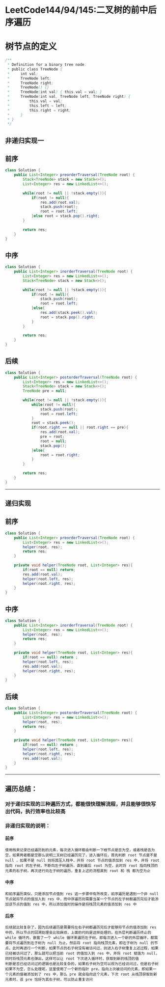 # LeetCode144/94/145:二叉树的前中后序遍历

# 树节点的定义
```java
/**
 * Definition for a binary tree node.
 * public class TreeNode {
 *     int val;
 *     TreeNode left;
 *     TreeNode right;
 *     TreeNode() {}
 *     TreeNode(int val) { this.val = val; }
 *     TreeNode(int val, TreeNode left, TreeNode right) {
 *         this.val = val;
 *         this.left = left;
 *         this.right = right;
 *     }
 * }
 */
```

## 非递归实现一

## 前序
```java
class Solution {
    public List<Integer> preorderTraversal(TreeNode root) {
        Stack<TreeNode> stack = new Stack<>();
        List<Integer> res = new LinkedList<>();
        
        while(root != null || !stack.empty()){
            if(root != null){
                res.add(root.val);
                stack.push(root);
                root = root.left;
            }else root = stack.pop().right;
        }
        
        return res;
    }
}
```

## 中序
```java
class Solution {
    public List<Integer> inorderTraversal(TreeNode root) {
        List<Integer> res = new LinkedList<>();
        Stack<TreeNode> stack = new Stack<>();
        
        while(root != null || !stack.empty()){
            if(root != null){
                stack.push(root);
                root = root.left;
            }else{
                res.add(stack.peek().val);
                root = stack.pop().right;
            }            
        }
        
        return res;
    }
}
```

## 后续
```java
class Solution {
    public List<Integer> postorderTraversal(TreeNode root) {
        List<Integer> res = new LinkedList<>();
        Stack<TreeNode> stack = new Stack<>();
        TreeNode pre = null;
        
        while(root != null || !stack.empty()){
            while(root != null){
                stack.push(root);
                root = root.left;
            }
            root = stack.peek();
            if(root.right == null || root.right == pre){
                res.add(root.val);
                pre = root;
                root = null;
                stack.pop();
            }else{
                root = root.right;
            }
        }
        
        return res;
    }
}
```

--- 
## 递归实现

## 前序
```java
class Solution {
    public List<Integer> preorderTraversal(TreeNode root) {
        List<Integer> res = new LinkedList<>();
        helper(root, res);
        return res;
    }
    
    private void helper(TreeNode root, List<Integer> res){
        if(root == null) return;
        res.add(root.val);
        helper(root.left, res);
        helper(root.right, res);
    } 
}
```

## 中序
```java
class Solution {
    public List<Integer> inorderTraversal(TreeNode root) {
        List<Integer> res = new LinkedList<>();
        helper(root, res);
        return res;
    }
    
    private void helper(TreeNode root, List<Integer> res){
        if(root == null) return ;
        helper(root.left, res);
        res.add(root.val);
        helper(root.right, res);
    }   
}
```

## 后续
```java
class Solution {
    public List<Integer> postorderTraversal(TreeNode root) {
        List<Integer> res = new LinkedList<>();
        helper(root, res);
        return res;    
    }
    
    private void helper(TreeNode root, List<Integer> res){
        if(root == null) return ;
        helper(root.left, res);
        helper(root.right, res);
        res.add(root.val);
    }
}
```

---

## 遍历总结：
### 对于递归实现的三种遍历方式，都能很快理解流程，并且能够很快写出代码，执行效率也比较高
### 非递归实现的说明：
#### 前序
    使用栈来记录已经遍历到的元素，每次进入循环都会判断一下根节点是否为空，或者栈是否为空，如果两者都是空那么说明二叉树已经遍历完了，进入循环后，首先判断 root 节点是不是 null ，如果不是 null 则将其压入栈中，并将 root 节点的值添加到 res 中，并将 root 指向 root 的左子树，不断向左子树遍历，直到最后 root 为空，此时将 root 指向栈顶的元素的右子树，再次进行向左子树的遍历，重复上述的流程直到 root 和 栈 都为空为止
#### 中序
    和前序遍历类似，只是添加节点值到 res 这一步骤中有所改变，前序遍历是遇到一个非 null 节点就将节点的值加入到 res 中，而中序遍历则需要当某一个节点的左子树都遍历完后才能添加该节点的值到 res 中，所以添加值时的操作是将栈顶元素的值添加到 res 中
#### 后序
    后续就比较复杂了，因为后续遍历是需要将左右子树都遍历完后才能够将节点的值添加到 res 中的，所以节点的回溯处理会比较麻烦，上面的代码是这样处理的，在外层判断遍历终止的 while 循环内，嵌套了一个 while 循环来遍历左子树，即每次进入一个新的外层循环，都需要将节点遍历到左子树为 null 为止，然后将 root 指向栈顶元素，即左子树为 null 的节点，此时再进行一个判断，如果节点的右子树没有被访问过，则进入右子树重复上述过程，如果已经被访问过了，那么就可以把当前 root 的值加入到 res 中，并将 root 赋值为 null，同时将栈顶元素也弹出，这样可以让 root 下次进入循环时，获取到新的栈顶的值
    判断是否已经访问过的逻辑也是比较复杂的，如果右子树为空可以视为已经访问过，但是右子树如果不为空，怎么处理呢，这里使用了一个新的指针 pre，指向上次被访问的元素，即如果一个元素的值被添加到了 res 中，那么 pre 就会指向这个元素，下次 root 从栈顶获取到新元素时，该 pre 恰好为其右子树，可以防止重复访问
